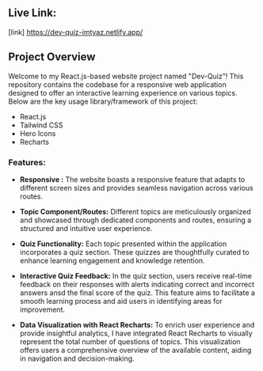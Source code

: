 ## Live Link:
   [link] https://dev-quiz-imtyaz.netlify.app/
## Project Overview

Welcome to my React.js-based website project named "Dev-Quiz"! This repository contains the codebase for a responsive web application designed to offer an interactive learning experience on various topics. Below are the key usage library/framework of this project:

- React.js
- Tailwind CSS
- Hero Icons
- Recharts

### Features:

- **Responsive :** The website boasts a responsive feature that adapts to different screen sizes and provides seamless navigation across various routes.
  
- **Topic Component/Routes:** Different topics are meticulously organized and showcased through dedicated components and routes, ensuring a structured and intuitive user experience.
  
- **Quiz Functionality:** Each topic presented within the application incorporates a quiz section. These quizzes are thoughtfully curated to enhance learning engagement and knowledge retention.
  
- **Interactive Quiz Feedback:** In the quiz section, users receive real-time feedback on their responses with alerts indicating correct and incorrect answers ansd the final score of the quiz. This feature aims to facilitate a smooth learning process and aid users in identifying areas for improvement.
  
- **Data Visualization with React Recharts:** To enrich user experience and provide insightful analytics, I have integrated React Recharts to visually represent the total number of questions of topics. This visualization offers users a comprehensive overview of the available content, aiding in navigation and decision-making.
